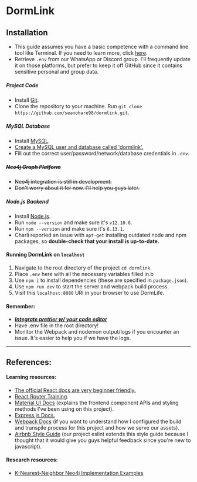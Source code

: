# DormLink

## Installation

- This guide assumes you have a basic competence with a command line tool like Terminal. If you need to learn more, click [here](https://www.davidbaumgold.com/tutorials/command-line/).
- Retrieve `.env` from our WhatsApp or Discord group. I'll frequently update it on those platforms, but prefer to keep it off GitHub since it contains sensitive personal and group data.

##### Project Code

- Install [Git](https://git-scm.com/book/en/v2/Getting-Started-Installing-Git).
- Clone the repository to your machine. Run `git clone https://github.com/seanohare98/dormlink.git`.

##### MySQL Database

- Install [MySQL](https://www.mysql.com/downloads/).
- [Create a MySQL user and database called 'dormlink'.](https://dev.mysql.com/doc/mysql-getting-started/en/)
- Fill out the correct user/password/network/database credentials in `.env`.

##### ~~Neo4j Graph Platform~~

- ~~Neo4j integration is still in development.~~
- ~~Don't worry about it for now. I'll help you guys later.~~

##### Node.js Backend

- Install [Node.js](https://nodejs.org/en/download/).
- Run `node --version` and make sure it's `v12.10.0`.
- Run `npm --version` and make sure it's `6.13.1`.
- Charli reported an issue with `apt-get` installing outdated node and npm packages, so **double-check that your install is up-to-date.**

#### Running DormLink on `localhost`

1. Navigate to the root directory of the project `cd dormlink`.
2. Place `.env` here with all the necessary variables filled in.b
3. Use `npm i` to install dependencies (these are specified in `package.json`).
4. Use `npm run dev` to start the server and webpack build process.
5. Visit this `localhost:8080` URI in your browser to use DormLife.

#### Remember:

- [**_Integrate prettier w/ your code editor_**](https://prettier.io/docs/en/editors.html)
- Have .env file in the root directory!
- Monitor the Webpack and nodemon output/logs if you encounter an issue. It's easier to help you if we have the logs.

---

## References:

#### Learning resources:

- [The official React docs are very beginner friendly.](https://reactjs.org/docs/getting-started.html)
- [React Router Training](https://reacttraining.com/react-router/web/guides/quick-start).
- [Material UI Docs](https://material-ui.com/) (explains the frontend component APIs and styling methods I've been using on this project).
- [Express.js Docs.](https://expressjs.com/en/starter/installing.html)
- [Webpack Docs](https://webpack.js.org/concepts/) (if you want to understand how I configured the build and transpile process for this project and how we serve our assets).
- [Airbnb Style Guide](https://github.com/airbnb/javascript) (our project eslint extends this style guide because I thought that it would give you guys helpful feedback since you're new to javascript).

#### Research resources:

- [K-Nearest-Neighbor Neo4j Implementation Examples](https://neo4j.com/docs/graph-algorithms/current/labs-algorithms/approximate-nearest-neighbors/)

